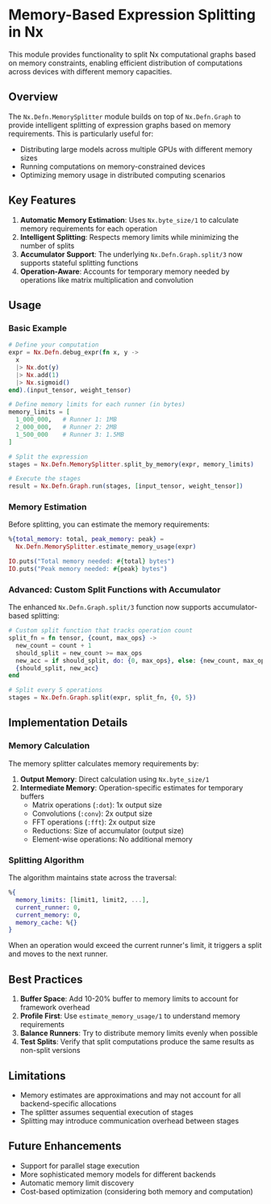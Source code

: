 # Memory-Based Expression Splitting in Nx

This module provides functionality to split Nx computational graphs based on memory constraints, enabling efficient distribution of computations across devices with different memory capacities.

## Overview

The `Nx.Defn.MemorySplitter` module builds on top of `Nx.Defn.Graph` to provide intelligent splitting of expression graphs based on memory requirements. This is particularly useful for:

- Distributing large models across multiple GPUs with different memory sizes
- Running computations on memory-constrained devices
- Optimizing memory usage in distributed computing scenarios

## Key Features

1. **Automatic Memory Estimation**: Uses `Nx.byte_size/1` to calculate memory requirements for each operation
2. **Intelligent Splitting**: Respects memory limits while minimizing the number of splits
3. **Accumulator Support**: The underlying `Nx.Defn.Graph.split/3` now supports stateful splitting functions
4. **Operation-Aware**: Accounts for temporary memory needed by operations like matrix multiplication and convolution

## Usage

### Basic Example

```elixir
# Define your computation
expr = Nx.Defn.debug_expr(fn x, y ->
  x
  |> Nx.dot(y)
  |> Nx.add(1)
  |> Nx.sigmoid()
end).(input_tensor, weight_tensor)

# Define memory limits for each runner (in bytes)
memory_limits = [
  1_000_000,   # Runner 1: 1MB
  2_000_000,   # Runner 2: 2MB
  1_500_000    # Runner 3: 1.5MB
]

# Split the expression
stages = Nx.Defn.MemorySplitter.split_by_memory(expr, memory_limits)

# Execute the stages
result = Nx.Defn.Graph.run(stages, [input_tensor, weight_tensor])
```

### Memory Estimation

Before splitting, you can estimate the memory requirements:

```elixir
%{total_memory: total, peak_memory: peak} =
  Nx.Defn.MemorySplitter.estimate_memory_usage(expr)

IO.puts("Total memory needed: #{total} bytes")
IO.puts("Peak memory needed: #{peak} bytes")
```

### Advanced: Custom Split Functions with Accumulator

The enhanced `Nx.Defn.Graph.split/3` function now supports accumulator-based splitting:

```elixir
# Custom split function that tracks operation count
split_fn = fn tensor, {count, max_ops} ->
  new_count = count + 1
  should_split = new_count >= max_ops
  new_acc = if should_split, do: {0, max_ops}, else: {new_count, max_ops}
  {should_split, new_acc}
end

# Split every 5 operations
stages = Nx.Defn.Graph.split(expr, split_fn, {0, 5})
```

## Implementation Details

### Memory Calculation

The memory splitter calculates memory requirements by:

1. **Output Memory**: Direct calculation using `Nx.byte_size/1`
2. **Intermediate Memory**: Operation-specific estimates for temporary buffers
   - Matrix operations (`:dot`): 1x output size
   - Convolutions (`:conv`): 2x output size
   - FFT operations (`:fft`): 2x output size
   - Reductions: Size of accumulator (output size)
   - Element-wise operations: No additional memory

### Splitting Algorithm

The algorithm maintains state across the traversal:

```elixir
%{
  memory_limits: [limit1, limit2, ...],
  current_runner: 0,
  current_memory: 0,
  memory_cache: %{}
}
```

When an operation would exceed the current runner's limit, it triggers a split and moves to the next runner.

## Best Practices

1. **Buffer Space**: Add 10-20% buffer to memory limits to account for framework overhead
2. **Profile First**: Use `estimate_memory_usage/1` to understand memory requirements
3. **Balance Runners**: Try to distribute memory limits evenly when possible
4. **Test Splits**: Verify that split computations produce the same results as non-split versions

## Limitations

- Memory estimates are approximations and may not account for all backend-specific allocations
- The splitter assumes sequential execution of stages
- Splitting may introduce communication overhead between stages

## Future Enhancements

- Support for parallel stage execution
- More sophisticated memory models for different backends
- Automatic memory limit discovery
- Cost-based optimization (considering both memory and computation)
